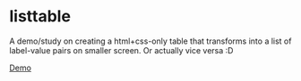 # listtable

A demo/study on creating a html+css-only table that transforms into a list of label-value pairs on smaller screen. Or actually vice versa :D

[Demo](https://listtable-demo.herokuapp.com/)
